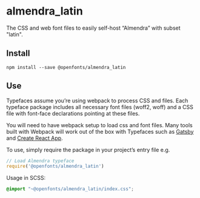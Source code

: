 
# almendra_latin

The CSS and web font files to easily self-host “Almendra” with subset "latin".

## Install

`npm install --save @openfonts/almendra_latin`

## Use

Typefaces assume you’re using webpack to process CSS and files. Each typeface
package includes all necessary font files (woff2, woff) and a CSS file with
font-face declarations pointing at these files.

You will need to have webpack setup to load css and font files. Many tools built
with Webpack will work out of the box with Typefaces such as [Gatsby](https://github.com/gatsbyjs/gatsby)
and [Create React App](https://github.com/facebookincubator/create-react-app).

To use, simply require the package in your project’s entry file e.g.

```javascript
// Load Almendra typeface
require('@openfonts/almendra_latin')
```

Usage in SCSS:
```scss
@import "~@openfonts/almendra_latin/index.css";
```
